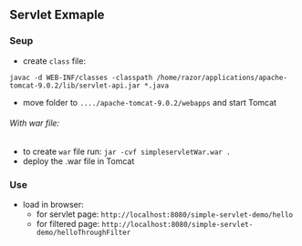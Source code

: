 ## Servlet Exmaple


### Seup

- create `class` file:
```
javac -d WEB-INF/classes -classpath /home/razor/applications/apache-tomcat-9.0.2/lib/servlet-api.jar *.java
```
- move folder to `..../apache-tomcat-9.0.2/webapps` and start Tomcat

###### With war file:

- to create `war` file run: `jar -cvf simpleservletWar.war .`
- deploy the .war file in Tomcat


### Use

- load in browser:
  - for servlet page: `http://localhost:8080/simple-servlet-demo/hello`
  - for filtered page: `http://localhost:8080/simple-servlet-demo/helloThroughFilter`
